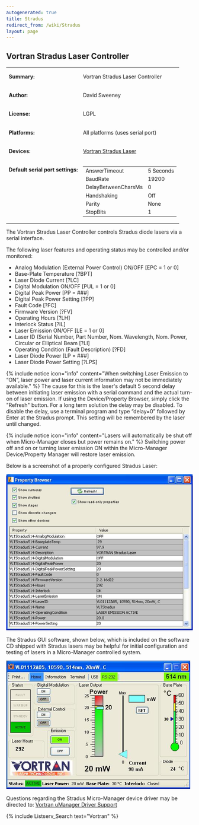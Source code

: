 ```yaml
---
autogenerated: true
title: Stradus
redirect_from: /wiki/Stradus
layout: page
---
```


## Vortran Stradus Laser Controller

<table>
<tr>
<td markdown="1">

**Summary:**

</td>
<td markdown="1">

Vortran Stradus Laser Controller

</td>
</tr>
<tr>
<td markdown="1">

**Author:**

</td>
<td markdown="1">

David Sweeney

</td>
</tr>
<tr>
<td markdown="1">

**License:**

</td>
<td markdown="1">

LGPL

</td>
</tr>
<tr>
<td markdown="1">

**Platforms:**

</td>
<td markdown="1">

All platforms (uses serial port)

</td>
</tr>
<tr>
<td markdown="1">

**Devices:**

</td>
<td markdown="1">

[Vortran Stradus Laser](http://www.vortranlaser.com)

</td>
</tr>
<tr>
<td markdown="1" valign=top>

**Default serial port settings:**

</td>
<td markdown="1" valign=top>

|                     |           |
|---------------------|-----------|
| AnswerTimeout       | 5 Seconds |
| BaudRate            | 19200     |
| DelayBetweenCharsMs | 0         |
| Handshaking         | Off       |
| Parity              | None      |
| StopBits            | 1         |

</td>
</tr>
</table>

The Vortran Stradus Laser Controller controls Stradus diode lasers via a
serial interface.

The following laser features and operating status may be controlled
and/or monitored:

-   Analog Modulation (External Power Control) ON/OFF \[EPC = 1 or 0\]
-   Base-Plate Temperature \[?BPT\]
-   Laser Diode Current \[?LC\]
-   Digital Modulation ON/OFF \[PUL = 1 or 0\]
-   Digital Peak Power \[PP = \#\#\#\]
-   Digital Peak Power Setting \[?PP\]
-   Fault Code \[?FC\]
-   Firmware Version \[?FV\]
-   Operating Hours \[?LH\]
-   Interlock Status \[?IL\]
-   Laser Emission ON/OFF \[LE = 1 or 0\]
-   Laser ID (Serial Number, Part Number, Nom. Wavelength, Nom. Power,
    Circular or Elliptical Beam \[?LI\]
-   Operating Condition (Fault Description) \[?FD\]
-   Laser Diode Power \[LP = \#\#\#\]
-   Laser Diode Power Setting \[?LPS\]

{% include notice icon="info" content="When switching Laser Emission to “ON”, laser power and laser current information may not be immediately available." %}
The cause for this is the laser's default 5 second delay between
initiating laser emission with a serial command and the actual turn-on
of laser emission. If using the Device/Property Browser, simply click
the "Refresh" button. For a long term solution the delay may be
disabled. To disable the delay, use a terminal program and type
“delay=0” followed by Enter at the Stradus prompt. This setting will be
remembered by the laser until changed.

{% include notice icon="info" content="Lasers will automatically be shut off when Micro-Manager closes but power remains on." %}
Switching power off and on or turning laser emission ON within the
Micro-Manager Device/Property Manager will restore laser emission.

Below is a screenshot of a properly configured Stradus Laser:

![](media/UMgrStradus.JPG "UMgrStradus.JPG")

The Stradus GUI software, shown below, which is included on the software
CD shipped with Stradus lasers may be helpful for initial configuration
and testing of lasers in a Micro-Manager controlled system.

![](media/UMgrStradusSW.jpg "UMgrStradusSW.jpg")

Questions regarding the Stradus Micro-Manager device driver may be
directed to: [Vortran uManager Driver
Support](mailto:sales@vortranlaser.com)

{% include Listserv_Search text="Vortran" %}

